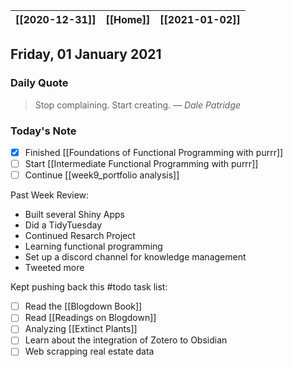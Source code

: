 | [[2020-12-31]] | [[Home]] | [[2021-01-02]] |
| :------------: | :------: | :------------: |

## Friday, 01 January 2021

### Daily Quote
> Stop complaining. Start creating.
> &mdash; <cite>Dale Patridge</cite>

### Today's Note

- [x] Finished [[Foundations of Functional Programming with purrr]]
- [ ] Start [[Intermediate Functional Programming with purrr]]
- [ ] Continue [[week9_portfolio analysis]]

Past Week Review:
* Built several Shiny Apps
* Did a TidyTuesday
* Continued Resarch Project
* Learning functional programming
* Set up a discord channel for knowledge management
* Tweeted more

Kept pushing back this #todo task list:
- [ ] Read the [[Blogdown Book]]
- [ ] Read [[Readings on Blogdown]]
- [ ] Analyzing [[Extinct Plants]]
- [ ] Learn about the integration of Zotero to Obsidian
- [ ] Web scrapping real estate data